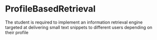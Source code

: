 # ProfileBasedRetrieval
The student is required to implement an information retrieval engine targeted at delivering small text snippets to different users depending on their profile
